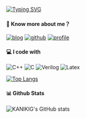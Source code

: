 <!--
**liuwenbo0/liuwenbo0** is a ✨ _special_ ✨ repository because its `README.md` (this file) appears on your GitHub profile.

Here are some ideas to get you started:

- 🔭 I’m currently working on ...
- 🌱 I’m currently learning ...
- 👯 I’m looking to collaborate on ...
- 🤔 I’m looking for help with ...
- 💬 Ask me about ...
- 📫 How to reach me: ...
- 😄 Pronouns: ...
- ⚡ Fun fact: ...
-->
[![Typing SVG](https://readme-typing-svg.demolab.com/?lines=Hi+there+👋;I'm+webliu!&size=30&color=9ACD32)](https://git.io/typing-svg)

#### 🤔 Know more about me？

[![blog](https://img.shields.io/badge/Blog-%23FF4088.svg?&style=for-the-badge&logo=hugo&logoColor=white)](https://www.cnblogs.com/webliu6)
[![github](https://img.shields.io/badge/liuwenbo0-12100E.svg?style=for-the-badge&logo=github&logoColor=white)](https://github.com/liuwenbo0/)
[![profile](https://komarev.com/ghpvc/?username=liuwenbo0&label=PROFILE+VIEWS&style=for-the-badge&color=brightgreen)](https://github.com/liuwenbo0)

#### 💻 I code with

![C++](https://img.shields.io/badge/C++-3670A0?style=for-the-badge&logo=cplusplusbuilder&logoColor=ffdd50)
![C](https://img.shields.io/badge/C++-darkorange?style=for-the-badge&logo=visualstudiocode&logoColor=white)
![Verilog](https://img.shields.io/badge/Verilog-black.svg?style=for-the-badge&logo=platformio&logoColor=white)
![Latex](https://img.shields.io/badge/Latex-green.svg?style=for-the-badge&logo=overleaf&logoColor=white)

[![Top Langs](https://github-readme-stats.vercel.app/api/top-langs/?username=liuwenbo0&layout=compact&theme=tokyonight&hide=SystemVerilog,Tcl)](https://github.com/anuraghazra/github-readme-stats)

#### 📊 Github Stats

![KANIKIG's GitHub stats](https://github-readme-stats.vercel.app/api?username=liuwenbo0&count_private=true&show_icons=true&theme=tokyonight)

<!--#### 📈 Star History

[![Readme Card](https://github-readme-stats.vercel.app/api/pin/?username=liuwenbo0&repo=hust-os&theme=tokyonight)](https://github.com/KANIKIG/Multi-EasyGost)

[![Star History Chart](	https://starchart.cc/liuwenbo0/hust-os.svg)](https://github.com/liuwenbo0/hust-os)
-->
